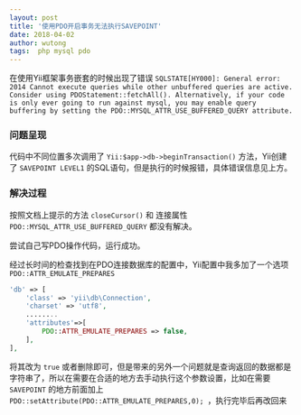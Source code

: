 ```yaml
---
layout: post
title: '使用PDO开启事务无法执行SAVEPOINT'
date: 2018-04-02
author: wutong
tags:  php mysql pdo
---
```


在使用Yii框架事务嵌套的时候出现了错误 `SQLSTATE[HY000]: General error: 2014 Cannot execute queries while other unbuffered queries are active. Consider using PDOStatement::fetchAll(). Alternatively, if your code is only ever going to run against mysql, you may enable query buffering by setting the PDO::MYSQL_ATTR_USE_BUFFERED_QUERY attribute.`  

### 问题呈现

代码中不同位置多次调用了 `Yii:$app->db->beginTransaction()` 方法，Yii创建了 `SAVEPOINT LEVEL1` 的SQL语句，但是执行的时候报错，具体错误信息见上方。

### 解决过程

按照文档上提示的方法 `closeCursor()` 和 连接属性 `PDO::MYSQL_ATTR_USE_BUFFERED_QUERY` 都没有解决。

尝试自己写PDO操作代码，运行成功。

经过长时间的检查找到在PDO连接数据库的配置中，Yii配置中我多加了一个选项 `PDO::ATTR_EMULATE_PREPARES`

```php
'db' => [
    'class' => 'yii\db\Connection',
    'charset' => 'utf8',
    ........
    'attributes'=>[
        PDO::ATTR_EMULATE_PREPARES => false,
    ],
],
```

将其改为 `true` 或者删除即可，但是带来的另外一个问题就是查询返回的数据都是字符串了，所以在需要在合适的地方去手动执行这个参数设置，比如在需要 `SAVEPOINT` 的地方前面加上 `PDO::setAttribute(PDO::ATTR_EMULATE_PREPARES,0); `，执行完毕后再改回来